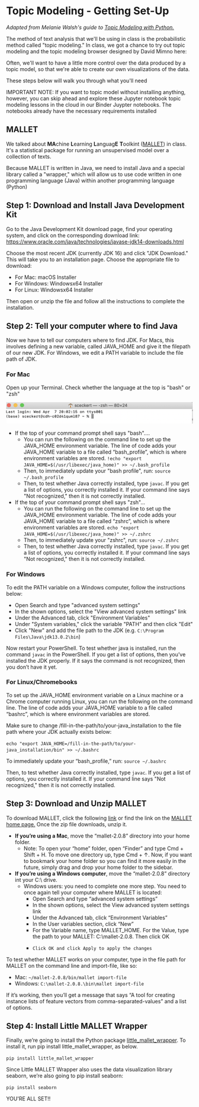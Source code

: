 # Topic Modeling - Getting Set-Up

*Adapted from Melanie Walsh's guide to [Topic Modeling with Python.](https://github.com/melaniewalsh/Intro-Cultural-Analytics/blob/master/book/Text-Analysis/Topic-Modeling-Set-Up.ipynb)* 

The method of text analysis that we'll be using in class is the probabilistic method called "topic modeling." In class, we got a chance to try out topic modeling and the topic modeling browser designed by David Mimno here: 

Often, we'll want to have a little more control over the data produced by a topic model, so that we're able to create our own visualizations of the data. 

These steps below will walk you through what you'll need

IMPORTANT NOTE: 
If you want to topic model without installing anything, however, you can skip ahead and explore these Jupyter notebook topic modeling lessons in the cloud in our Binder Juypter notebooks. The notebooks already have the necessary requirements installed


## MALLET

We talked about **MA**chine **L**earning **L**anguag**E** **T**oolkint ([MALLET](http://mallet.cs.umass.edu/index.php)) in class. It's a statistical package for running an unsupervised model over a collection of texts.

Because MALLET is written in Java, we need to install Java and a special library called a "wrapper," which will allow us to use code written in one programming language (Java) within another programming language (Python)

## Step 1: Download and Install Java Development Kit

Go to the Java Development Kit download page, find your operating system, and click on the corresponding download link: https://www.oracle.com/java/technologies/javase-jdk14-downloads.html

Choose the most recent JDK (currently JDK 16) and click "JDK Download." This will take you to an installation page. Choose the appropriate file to download: 

- For Mac: macOS Installer
- For Windows:  Windowsx64 Installer
- For Linux: Windowsx64 Installer

Then open or unzip the file and follow all the instructions to complete the installation.

## Step 2: Tell your computer where to find Java

Now we have to tell our computers where to find JDK. For Macs, this involves defining a new variable, called JAVA_HOME and give it the filepath of our new JDK. For Windows, we edit a PATH variable to include the file path of JDK.

### For Mac

Open up your Terminal. Check whether the language at the top is "bash" or "zsh"

![image](../_images/command-line-language.png)

 - If the top of your command prompt shell says "bash"....
	-  You can run the following on the command line to set up the JAVA_HOME environment variable. The line of code adds your JAVA_HOME variable to a file called “bash_profile”, which is where environment variables are stored. `!echo "export JAVA_HOME=$(/usr/libexec/java_home)" >> ~/.bash_profile`
	-  Then, to immediately update your "bash profile", run: `source ~/.bash_profile`
	-  Then, to test whether Java correctly installed, type `javac`. If you get a list of options, you correctly installed it. If your command line says "Not recognized," then it is not correctly installed.
-  If the top of your command prompt shell says "zsh"...
	-  You can run the following on the command line to set up the JAVA_HOME environment variable. The line of code adds your JAVA_HOME variable to a file called “zshrc”, which is where environment variables are stored. `echo "export JAVA_HOME=$(/usr/libexec/java_home)" >> ~/.zshrc`
	-  Then, to immediately update your "zshrc", run: `source ~/.zshrc`
	-  Then, to test whether Java correctly installed, type `javac`. If you get a list of options, you correctly installed it. If your command line says "Not recognized," then it is not correctly installed.

### For Windows

To edit the PATH variable on a Windows computer, follow the instructions below:

- Open Search and type "advanced system settings"
- In the shown options, select the "View advanced system settings" link
- Under the Advanced tab, click "Environment Variables"
- Under "System variables," click the variable "PATH" and then click "Edit"
- Click "New" and add the file path to the JDK (e.g. `C:\Program Files\Java\jdk13.0.2\bin`)

Now restart your PowerShell. To test whether java is installed, run the command `javac`  in the PowerShell. If you get a list of options, then you’ve installed the JDK properly. If it says the command is not recognized, then you don’t have it yet.

### For Linux/Chromebooks
To set up the JAVA_HOME environment variable on a Linux machine or a Chrome computer running Linux, you can run the following on the command line. The line of code adds your JAVA_HOME variable to a file called “bashrc”, which is where environment variables are stored.

Make sure to change /fill-in-the-path/to/your-java_installation to the file path where your JDK actually exists below:

`echo "export JAVA_HOME=/fill-in-the-path/to/your-java_installation/bin" >> ~/.bashrc`

To immediately update your “bash_profile,” run: `source ~/.bashrc`

Then, to test whether Java correctly installed, type `javac`. If you get a list of options, you correctly installed it. If your command line says "Not recognized," then it is not correctly installed.


## Step 3: Download and Unzip MALLET
To download MALLET, click the following [link](http://mallet.cs.umass.edu/dist/mallet-2.0.8.zip) or find the link on the [MALLET home page.](http://mallet.cs.umass.edu/index.ph) Once the zip file downloads, unzip it.

- **If you’re using a Mac**, move the “mallet-2.0.8” directory into your home folder.
	- Note: To open your “home” folder, open “Finder” and type Cmd + Shift + H. To move one directory up, type Cmd + ↑. Now, if you want to bookmark your home folder so you can find it more easily in the future, simply drag and drop your home folder to the sidebar.
- **If you’re using a Windows computer**, move the “mallet-2.0.8” directory int your C:\ drive.
	- Windows users: you need to complete one more step. You need to once again tell your computer where MALLET is located:
		- Open Search and type “advanced system settings”
		-  In the shown options, select the View advanced system settings link
		-  Under the Advanced tab, click “Environment Variables”
		-   In the User variables section, click “New”
		-    For the Variable name, type MALLET_HOME. For the Value, type the path to your MALLET: C:\mallet-2.0.8. Then click OK
		-     Click OK and click Apply to apply the changes

 To test whether MALLET works on your computer, type in the file path for MALLET on the command line and import-file, like so:

- Mac:  `~/mallet-2.0.8/bin/mallet import-file` 
- Windows: `C:\mallet-2.0.8.\bin\mallet import-file`

If it’s working, then you’ll get a message that says “A tool for creating instance lists of feature vectors from comma-separated-values” and a list of options.

## Step 4: Install Little MALLET Wrapper

Finally, we’re going to install the Python package [little_mallet_wrapper](https://github.com/maria-antoniak/little-mallet-wrapper). To install it, run pip install little_mallet_wrapper, as below.

`pip install little_mallet_wrapper`

Since Little MALLET Wrapper also uses the data visualization library seaborn, we’re also going to pip install seaborn:

`pip install seaborn`


YOU'RE ALL SET!! 